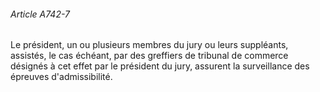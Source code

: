 ###### Article A742-7

Le président, un ou plusieurs membres du jury ou leurs suppléants, assistés, le cas échéant, par des greffiers de tribunal de commerce désignés à cet effet par le président du jury, assurent la surveillance des épreuves d'admissibilité.

